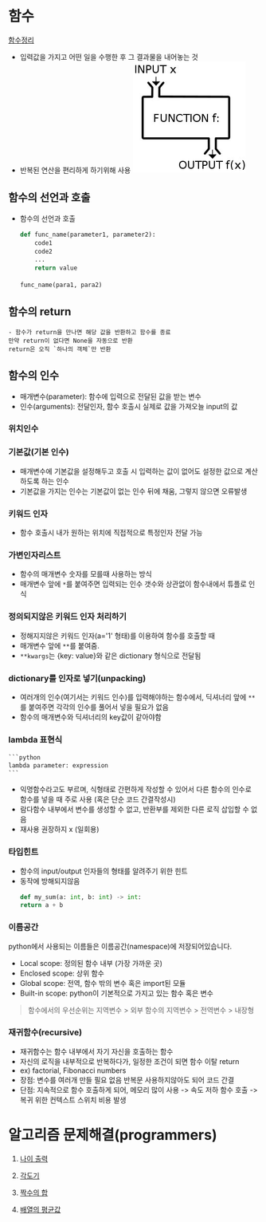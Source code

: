 # 함수
[함수정리](../Python/04_function.md)
- 입력값을 가지고 어떤 일을 수행한 후 그 결과물을 내어놓는 것
- 반복된 연산을 편리하게 하기위해 사용
![함수](/Review/assets/function.png)

## 함수의 선언과 호출
- 함수의 선언과 호출
    ```python
    def func_name(parameter1, parameter2):
        code1
        code2
        ...
        return value

    func_name(para1, para2)
    ```
## 함수의 return
    - 함수가 return을 만나면 해당 값을 반환하고 함수를 종료
    만약 return이 없다면 None을 자동으로 반환
    return은 오직 `하나의 객체`만 반환
  
## 함수의 인수
- 매개변수(parameter): 함수에 입력으로 전달된 값을 받는 변수
- 인수(arguments): 전달인자, 함수 호출시 실제로 값을 가져오늘 input의 값
### 위치인수
### 기본값(기본 인수)
- 매개변수에 기본값을 설정해두고 호출 시 입력하는 값이 없어도 설정한 값으로 계산하도록 하는 인수
- 기본값을 가지는 인수는 기본값이 없는 인수 뒤에 채움, 그렇지 않으면 오류발생
### 키워드 인자
- 함수 호출시 내가 원하는 위치에 직접적으로 특정인자 전달 가능
   
### 가변인자리스트
- 함수의 매개변수 숫자를 모를때 사용하는 방식
- 매개변수 앞에 `*`를 붙여주면 입력되는 인수 갯수와 상관없이 함수내에서 튜플로 인식

### 정의되지않은 키워드 인자 처리하기
   
- 정해지지않은 키워드 인자(a='1' 형태)를 이용하여 함수를 호출할 때
- 매개변수 앞에 `**`를 붙여줌.
- `**kwargs`는 {key: value}와 같은 dictionary 형식으로 전달됨
   
### dictionary를 인자로 넣기(unpacking)
- 여러개의 인수(여기서는 키워드 인수)를 입력해야하는 함수에서, 딕셔너리 앞에 `**`를 붙여주면 각각의 인수를 풀어서 넣을 필요가 없음
- 함수의 매개변수와 딕셔너리의 key값이 같아야함
   
### lambda 표현식
    ```python
    lambda parameter: expression
    ```
- 익명함수라고도 부르며, 식형태로 간편하게 작성할 수 있어서 다른 함수의 인수로 함수를 넣을 때 주로 사용 (혹은 단순 코드 간결작성시)
- 람다함수 내부에서 변수를 생성할 수 없고, 반환부를 제외한 다른 로직 삽입할 수 없음
- 재사용 권장하지 x (일회용)

### 타입힌트
- 함수의 input/output 인자들의 형태를 알려주기 위한 힌트
- 동작에 방해되지않음
    ```python
    def my_sum(a: int, b: int) -> int:
    return a + b
    ```
### 이름공간
python에서 사용되는 이름들은 이름공간(namespace)에 저장되어있습니다.
- Local scope: 정의된 함수 내부 (가장 가까운 곳)
- Enclosed scope: 상위 함수
- Global scope: 전역, 함수 밖의 변수 혹은 import된 모듈
- Built-in scope: python이 기본적으로 가지고 있는 함수 혹은 변수
> 함수에서의 우선순위는 지역변수 > 외부 함수의 지역변수 > 전역변수 > 내장형
### 재귀함수(recursive)
- 재귀함수는 함수 내부에서 자기 자신을 호출하는 함수
- 자신의 로직을 내부적으로 반복하다가, 일정한 조건이 되면 함수 이탈 return
- ex) factorial, Fibonacci numbers
- 장점: 변수를 여러개 만들 필요 없음
        반복문 사용하지않아도 되어 코드 간결
- 단점: 지속적으로 함수 호출하게 되어, 메모리 많이 사용 -> 속도 저하
        함수 호출 -> 복귀 위한 컨텍스트 스위치 비용 발생
# 알고리즘 문제해결(programmers)
1. [나이 출력](https://github.com/Dhyeonle9/algo/blob/0bfb25621dec2081db5af03423aec1f68f038c5f/programmers/%EB%82%98%EC%9D%B4%EC%B6%9C%EB%A0%A5/sol.py)

2. [각도기](https://github.com/Dhyeonle9/algo/blob/0bfb25621dec2081db5af03423aec1f68f038c5f/programmers/%EA%B0%81%EB%8F%84%EA%B8%B0/sol.py)
3. [짝수의 합](https://github.com/Dhyeonle9/algo/blob/0bfb25621dec2081db5af03423aec1f68f038c5f/programmers/%EC%A7%9D%EC%88%98%EC%9D%98%ED%95%A9/sol.py)
4. [배열의 평균값](https://github.com/Dhyeonle9/algo/blob/0bfb25621dec2081db5af03423aec1f68f038c5f/programmers/%EB%B0%B0%EC%97%B4%EC%9D%98%ED%8F%89%EA%B7%A0%EA%B0%92/sol.py)